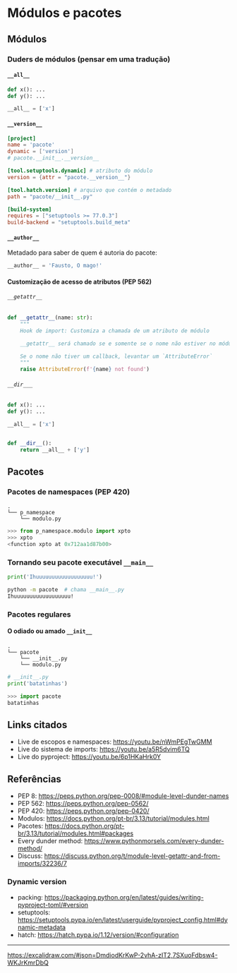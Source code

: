 # Módulos e pacotes

## Módulos

### Duders de módulos (pensar em uma tradução)

#### `__all__`

```python
def x(): ...
def y(): ...

__all__ = ['x']
```

#### `__version__`

```toml
[project]
name = 'pacote'
dynamic = ['version']
# pacote.__init__.__version__

[tool.setuptools.dynamic] # atributo do módulo
version = {attr = "pacote.__version__"}

[tool.hatch.version] # arquivo que contém o metadado
path = "pacote/__init__.py"

[build-system]
requires = ["setuptools >= 77.0.3"]
build-backend = "setuptools.build_meta"
```
#### `__author__`

Metadado para saber de quem é autoria do pacote:

```python
__author__ = 'Fausto, O mago!'
```

#### Customização de acesso de atributos (PEP 562)

###### `__getattr__`

```python
def __getattr__(name: str):
    """
    Hook de import: Customiza a chamada de um atributo de módulo

    __getattr__ será chamado se e somente se o nome não estiver no módulo.

    Se o nome não tiver um callback, levantar um `AttributeError`
    """
    raise AttributeError(f'{name} not found')
```

###### `__dir___`

```python
def x(): ...
def y(): ...

__all__ = ['x']


def __dir__():
    return __all__ + ['y']
```

## Pacotes

### Pacotes de namespaces (PEP 420)

```text
.
└── p_namespace
    └── modulo.py
```

```python
>>> from p_namespace.modulo import xpto
>>> xpto
<function xpto at 0x712aa1d87b00>
```

### Tornando seu pacote executável `__main__`

```python
print('Ihuuuuuuuuuuuuuuuuuu!')
```

```bash
python -m pacote  # chama __main__.py
Ihuuuuuuuuuuuuuuuuuu!
```

### Pacotes regulares

#### O odiado ou amado `__init__`

```text
.
└── pacote
    └── __init__.py
    └── modulo.py
```

```python
# __init__.py
print('batatinhas')
```

```python
>>> import pacote
batatinhas
```

## Links citados

- Live de escopos e namespaces: https://youtu.be/nWmPEgTwGMM
- Live do sistema de imports: https://youtu.be/a5R5dvim6TQ
- Live do pyproject: https://youtu.be/6p1HKaHrk0Y

## Referências

- PEP 8: https://peps.python.org/pep-0008/#module-level-dunder-names
- PEP 562: https://peps.python.org/pep-0562/
- PEP 420: https://peps.python.org/pep-0420/
- Modulos: https://docs.python.org/pt-br/3.13/tutorial/modules.html
- Pacotes: https://docs.python.org/pt-br/3.13/tutorial/modules.html#packages
- Every dunder method: https://www.pythonmorsels.com/every-dunder-method/
- Discuss: https://discuss.python.org/t/module-level-getattr-and-from-imports/32236/7

### Dynamic version
- packing: https://packaging.python.org/en/latest/guides/writing-pyproject-toml/#version
- setuptools: https://setuptools.pypa.io/en/latest/userguide/pyproject_config.html#dynamic-metadata
- hatch: https://hatch.pypa.io/1.12/version/#configuration

---

https://excalidraw.com/#json=DmdiodKrKwP-2vhA-zIT2,7SXuoFdbsw4-WKJrKmrDbQ
